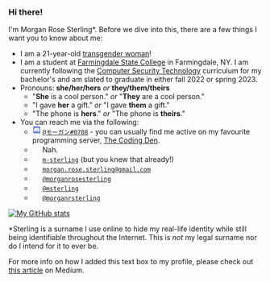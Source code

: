 ### Hi there!

I'm Morgan Rose Sterling\*. Before we dive into this, there are a few things I want you to know about me:
- I am a 21-year-old [transgender woman](https://gender.wikia.org/wiki/Trans_Woman)!
- I am a student at [Farmingdale State College](https://farmingdale.edu/) in Farmingdale, NY. I am currently following the [Computer Security Technology](https://www.farmingdale.edu/curriculum/bs-cst.shtml) curriculum for my bachelor's and am slated to graduate in either fall 2022 or spring 2023.
- Pronouns: **she/her/hers** *or* **they/them/theirs**
  - "**She** is a cool person." *or* "**They** are a cool person."
  - "I gave **her** a gift." *or* "I gave **them** a gift."
  - "The phone is **hers**." *or* "The phone is **theirs**."
- You can reach me via the following:
  - <a href="#"><img width="16px" height="16px" src="https://github.com/m-sterling/m-sterling/blob/master/assets/discord.ico"></a> [`@モーガン#0708`](https://discord.com/users/135747025000988672) - you can usually find me active on my favourite programming server, [The Coding Den](https://discord.gg/code).
  - <a href="#"><img width="16px" height="16px" src="https://github.com/m-sterling/m-sterling/blob/master/assets/facebook.ico"></a> Nah.
  - <a href="#"><img width="16px" height="16px" src="https://github.com/m-sterling/m-sterling/blob/master/assets/github.ico"></a> [`m-sterling`](https://github.com/m-sterling) (but you knew that already!)
  - <a href="#"><img width="16px" height="16px" src="https://github.com/m-sterling/m-sterling/blob/master/assets/gmail.ico"></a> [`morgan.rose.sterling@gmail.com`](mailto:morgan.rose.sterling@gmail.com)
  - <a href="#"><img width="16px" height="16px" src="https://github.com/m-sterling/m-sterling/blob/master/assets/instagram.ico"></a> [`@morganrosesterling`](https://instagram.com/morganrosesterling)
  - <a href="#"><img width="16px" height="16px" src="https://github.com/m-sterling/m-sterling/blob/master/assets/keybase.ico"></a> [`@msterling`](https://keybase.io/msterling)
  - <a href="#"><img width="16px" height="16px" src="https://github.com/m-sterling/m-sterling/blob/master/assets/twitter.ico"></a> [`@morganrsterling`](https://twitter.com/morganrsterling)

[![My GitHub stats](https://github-readme-stats.vercel.app/api?username=m-sterling&count_private=true&show_icons=true&theme=calm)](https://github.com/anuraghazra/github-readme-stats)

\*Sterling is a surname I use online to hide my real-life identity while still being identifiable throughout the Internet. This is *not* my legal surname nor do I intend for it to ever be.

For more info on how I added this text box to my profile, please check out [this article](https://medium.com/@agrigoletto/74ed6b829e6d) on Medium.
<!--
**m-sterling/m-sterling** is a ✨ _special_ ✨ repository because its `README.md` (this file) appears on your GitHub profile.

Here are some ideas to get you started:

- 🔭 I’m currently working on ...
- 🌱 I’m currently learning ...
- 👯 I’m looking to collaborate on ...
- 🤔 I’m looking for help with ...
- 💬 Ask me about ...
- 📫 How to reach me: ...
- 😄 Pronouns: ...
- ⚡ Fun fact: ...
-->
